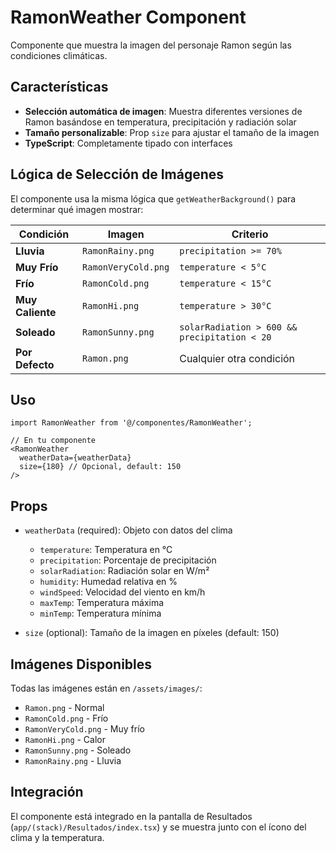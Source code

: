 # RamonWeather Component

Componente que muestra la imagen del personaje Ramon según las condiciones climáticas.

## Características

- **Selección automática de imagen**: Muestra diferentes versiones de Ramon basándose en temperatura, precipitación y radiación solar
- **Tamaño personalizable**: Prop `size` para ajustar el tamaño de la imagen
- **TypeScript**: Completamente tipado con interfaces

## Lógica de Selección de Imágenes

El componente usa la misma lógica que `getWeatherBackground()` para determinar qué imagen mostrar:

| Condición | Imagen | Criterio |
|-----------|--------|----------|
| **Lluvia** | `RamonRainy.png` | `precipitation >= 70%` |
| **Muy Frío** | `RamonVeryCold.png` | `temperature < 5°C` |
| **Frío** | `RamonCold.png` | `temperature < 15°C` |
| **Muy Caliente** | `RamonHi.png` | `temperature > 30°C` |
| **Soleado** | `RamonSunny.png` | `solarRadiation > 600 && precipitation < 20` |
| **Por Defecto** | `Ramon.png` | Cualquier otra condición |

## Uso

```tsx
import RamonWeather from '@/componentes/RamonWeather';

// En tu componente
<RamonWeather 
  weatherData={weatherData} 
  size={180} // Opcional, default: 150
/>
```

## Props

- `weatherData` (required): Objeto con datos del clima
  - `temperature`: Temperatura en °C
  - `precipitation`: Porcentaje de precipitación
  - `solarRadiation`: Radiación solar en W/m²
  - `humidity`: Humedad relativa en %
  - `windSpeed`: Velocidad del viento en km/h
  - `maxTemp`: Temperatura máxima
  - `minTemp`: Temperatura mínima

- `size` (optional): Tamaño de la imagen en píxeles (default: 150)

## Imágenes Disponibles

Todas las imágenes están en `/assets/images/`:
- `Ramon.png` - Normal
- `RamonCold.png` - Frío
- `RamonVeryCold.png` - Muy frío
- `RamonHi.png` - Calor
- `RamonSunny.png` - Soleado
- `RamonRainy.png` - Lluvia

## Integración

El componente está integrado en la pantalla de Resultados (`app/(stack)/Resultados/index.tsx`) y se muestra junto con el ícono del clima y la temperatura.
